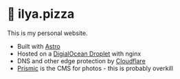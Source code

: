 # 🍕 ilya.pizza
This is my personal website.

- Built with [Astro](https://astro.build)
- Hosted on a [DigialOcean Droplet](https://www.digitalocean.com/products/droplets/) with nginx
- DNS and other edge protection by [Cloudflare](https://www.cloudflare.com)
- [Prismic](https://prismic.io) is the CMS for photos - this is probably overkill